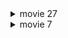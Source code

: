 

<details><summary>movie 27</summary>

### subject 16
tmin = -0.5
tmax = 0.5
time_plot = -0.07

<img width="200" alt="スクリーンショット 2024-02-01 23 34 12" src="https://github.com/am-da/mTRF/assets/112613519/66382910-d116-4351-837c-8398dcfb8b98">
<img width="300" alt="スクリーンショット 2024-02-01 23 34 24" src="https://github.com/am-da/mTRF/assets/112613519/77ec9ee6-9d7f-458e-b838-81387690474b">
<img width="500" alt="スクリーンショット 2024-02-01 23 34 36" src="https://github.com/am-da/mTRF/assets/112613519/6787b684-b207-4217-9425-45f428f6da78">

<br/>
<br/>
<br/>
<br/>
<br/>
<br/>

### subject10
tmin = -0.5
tmax = 0.5
time_plot = -0.01

<img width="200" alt="スクリーンショット 2024-02-01 23 29 52" src="https://github.com/am-da/mTRF/assets/112613519/37719860-40b3-485f-ab85-9695c38eb863">
<img width="300" alt="スクリーンショット 2024-02-01 23 29 43" src="https://github.com/am-da/mTRF/assets/112613519/de268b80-2d27-4083-a5aa-8d6c8308f792">
<img width="500" alt="スクリーンショット 2024-02-01 23 30 04" src="https://github.com/am-da/mTRF/assets/112613519/f920465b-ec98-4f01-b678-cea4def6fce9">


<img width="702" alt="スクリーンショット 2024-02-01 23 38 22" src="https://github.com/am-da/mTRF/assets/112613519/08578cb9-bdbb-46ee-807b-b89799eed734">


</details>


<details><summary>movie 7</summary>

### subject10
tmin = -0.5
tmax = 0.5
time_plot = 0.03

<img width="396" alt="スクリーンショット 2024-02-01 23 46 02" src="https://github.com/am-da/mTRF/assets/112613519/4f587e8c-e767-4805-8b0a-b5d08aeb008c">
<img width="631" alt="スクリーンショット 2024-02-01 23 46 15" src="https://github.com/am-da/mTRF/assets/112613519/e6462f23-87c4-46b8-942b-6378a8312f9b">
<img width="633" alt="スクリーンショット 2024-02-01 23 46 25" src="https://github.com/am-da/mTRF/assets/112613519/015f86c2-902e-4be4-a40f-bc9d31090223">


</details>








